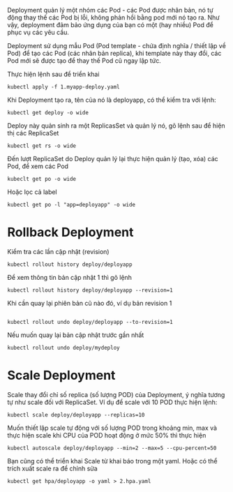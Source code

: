 Deployment quản lý một nhóm các Pod - các Pod được nhân bản, nó tự động thay thế các Pod bị lỗi, không phản hồi bằng pod mới nó tạo ra. Như vậy, deployment đảm bảo ứng dụng của bạn có một (hay nhiều) Pod để phục vụ các yêu cầu.

Deployment sử dụng mẫu Pod (Pod template - chứa định nghĩa / thiết lập về Pod) để tạo các Pod (các nhân bản replica), khi template này thay đổi, các Pod mới sẽ được tạo để thay thế Pod cũ ngay lập tức.


Thực hiện lệnh sau để triển khai



```
kubectl apply -f 1.myapp-deploy.yaml
```

Khi Deployment tạo ra, tên của nó là deployapp, có thể kiểm tra với lệnh:

```
kubectl get deploy -o wide
```
Deploy này quản sinh ra một ReplicasSet và quản lý nó, gõ lệnh sau để hiện thị các ReplicaSet

```
kubectl get rs -o wide
```
Đến lượt ReplicaSet do Deploy quản lý lại thực hiện quản lý (tạo, xóa) các Pod, để xem các Pod

```
kubeclt get po -o wide
```

Hoặc lọc cả label

```
kubectl get po -l "app=deployapp" -o wide
```

# Rollback Deployment
Kiểm tra các lần cập nhật (revision)
```
kubectl rollout history deploy/deployapp
```

Để xem thông tin bản cập nhật 1 thì gõ lệnh


```
kubectl rollout history deploy/deployapp --revision=1
```

Khi cần quay lại phiên bản cũ nào đó, ví dụ bản revision 1

```

kubectl rollout undo deploy/deployapp --to-revision=1

```

Nếu muốn quay lại bản cập nhật trước gần nhất


```
kubectl rollout undo deploy/mydeploy
```


# Scale Deployment
Scale thay đổi chỉ số replica (số lượng POD) của Deployment, ý nghĩa tương tự như scale đối với ReplicaSet. Ví dụ để scale với 10 POD thực hiện lệnh:

```
kubectl scale deploy/deployapp --replicas=10
```

Muốn thiết lập scale tự động với số lượng POD trong khoảng min, max và thực hiện scale khi CPU của POD hoạt động ở mức 50% thì thực hiện

```
kubectl autoscale deploy/deployapp --min=2 --max=5 --cpu-percent=50
```

Bạn cũng có thể triển khai Scale từ khai báo trong một yaml. Hoặc có thể trích xuất scale ra để chỉnh sửa

```
kubectl get hpa/deployapp -o yaml > 2.hpa.yaml
```

